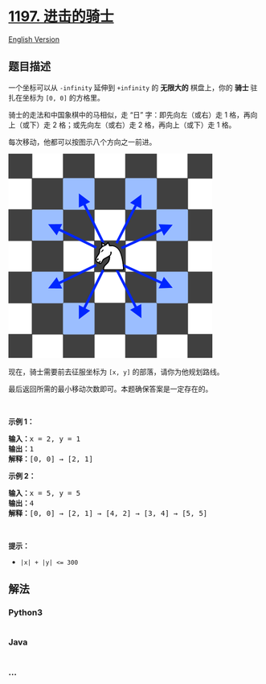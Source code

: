 # [1197. 进击的骑士](https://leetcode-cn.com/problems/minimum-knight-moves)

[English Version](/solution/1100-1199/1197.Minimum%20Knight%20Moves/README_EN.md)

## 题目描述
<!-- 这里写题目描述 -->
<p>一个坐标可以从 <code>-infinity</code> 延伸到 <code>+infinity</code> 的 <strong>无限大的</strong> 棋盘上，你的 <strong>骑士 </strong>驻扎在坐标为 <code>[0, 0]</code> 的方格里。</p>

<p>骑士的走法和中国象棋中的马相似，走 “日” 字：即先向左（或右）走 1 格，再向上（或下）走 2 格；或先向左（或右）走 2 格，再向上（或下）走 1 格。</p>

<p>每次移动，他都可以按图示八个方向之一前进。</p>

![](./images/knight.png)

<p>现在，骑士需要前去征服坐标为 <code>[x, y]</code> 的部落，请你为他规划路线。</p>

<p>最后返回所需的最小移动次数即可。本题确保答案是一定存在的。</p>

<p> </p>

<p><strong>示例 1：</strong></p>

<pre><strong>输入：</strong>x = 2, y = 1
<strong>输出：</strong>1
<strong>解释：</strong>[0, 0] → [2, 1]
</pre>

<p><strong>示例 2：</strong></p>

<pre><strong>输入：</strong>x = 5, y = 5
<strong>输出：</strong>4
<strong>解释：</strong>[0, 0] → [2, 1] → [4, 2] → [3, 4] → [5, 5]
</pre>

<p> </p>

<p><strong>提示：</strong></p>

<ul>
	<li><code>|x| + |y| <= 300</code></li>
</ul>



## 解法
<!-- 这里可写通用的实现逻辑 -->


<!-- tabs:start -->

### **Python3**
<!-- 这里可写当前语言的特殊实现逻辑 -->

```python

```

### **Java**
<!-- 这里可写当前语言的特殊实现逻辑 -->

```java

```

### **...**
```

```

<!-- tabs:end -->